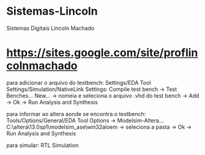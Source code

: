 # Sistemas-Lincoln
Sistemas Digitais Lincoln Machado

# https://sites.google.com/site/proflincolnmachado

 para adicionar o arquivo do testbench: Settings/EDA Tool Settings/Simulation/NativeLink Settings: Compile test bench -> Test Benches...  New... -> nomeia e seleciona o arquivo .vhd do test bench -> Add -> Ok -> Run Analysis and Synthesis

 para informar ao altera aonde se encontra o testbench: Tools/Options/General/EDA Tool Options -> Modelsim-Altera... C:\altera\13.0sp1\modelsim_ase\win32aloem -> seleciona a pasta -> Ok -> Run Analysis and Synthesis

 para simular: RTL Simulation
